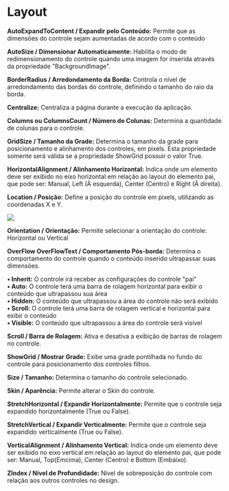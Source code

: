 # Layout

**AutoExpandToContent / Expandir pelo Conteúdo:** Permite que as dimensões do controle sejam aumentadas de acordo com o conteúdo

**AutoSize / Dimensionar Automaticamente:** Habilita o modo de redimensionamento do controle quando uma imagem for inserida através da propriedade "BackgroundImage".

**BorderRadius / Arredondamento da Borda:** Controla o nível de arredondamento das bordas do controle, definindo o tamanho do raio da borda.

**Centralize:** Centraliza a página durante a execução da aplicação.

**Columns ou ColumnsCount / Número de Colunas:** Determina a quantidade de colunas para o controle.

**GridSize / Tamanho da Grade:** Determina o tamanho da grade para posicionamento e alinhamento dos controles, em pixels. Esta propriedade somente será válida se a propriedade ShowGrid possuir o valor True.

**HorizontalAlignment / Alinhamento Horizontal:** Indica onde um elemento deve ser exibido no eixo horizontal em relação ao layout do elemento pai, que pode ser: Manual, Left \(À esquerda\), Center \(Centro\) e Right \(À direita\).

**Location / Posição:** Define a posição do controle em pixels, utilizando as coordenadas X e Y.

![](http://www.gvinci.com.br/manual/location2.png)

**Orientation / Orientação:** Permite selecionar a orientação do controle: Horizontal ou Vertical

**OverFlow OverFlowText / Comportamento Pós-borda:** Determina o comportamento do controle quando o conteúdo inserido ultrapassar suas dimensões.

**• Inherit:** O controle irá receber as configurações do controle "pai"  
**• Auto:** O controle terá uma barra de rolagem horizontal para exibir o conteúdo que ultrapassou sua área  
**• Hidden:** O conteúdo que ultrapassou a área do controle não será exibido  
**• Scroll:** O controle terá uma barra de rolagem vertical e horizontal para exibir o conteúdo  
**• Visible:** O conteúdo que ultrapassou a área do controle será visível

**Scroll / Barra de Rolagem:** Ativa e desativa a exibição de barras de rolagem no controle.

**ShowGrid / Mostrar Grade:** Exibe uma grade pontilhada no fundo do controle para posicionamento dos controles filhos.

**Size / Tamanho:** Determina o tamanho do controle selecionado.

**Skin / Aparência:** Permite alterar o Skin do controle.

**StretchHorizontal / Expandir Horizontalmente:** Permite que o controle seja expandido horizontalmente \(True ou False\).

**StretchVertical / Expandir Verticalmente:** Permite que o controle seja expandido verticalmente  \(True ou False\).

**VerticalAlignment / Alinhamento Vertical:**  Indica onde um elemento deve ser exibido no eixo vertical em relação ao layout do elemento pai, que pode ser: Manual, Top\(Emcima\), Center \(Centro\) e Bottom \(Embaixo\).

**ZIndex / Nível de Profundidade:** Nível de sobreposição do controle com relação aos outros controles no design.

